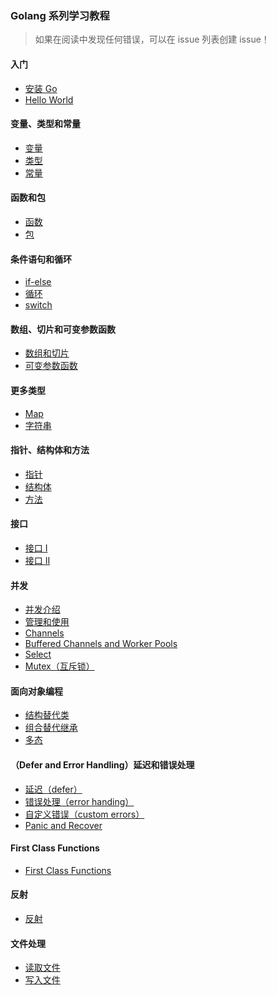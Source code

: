 
### Golang 系列学习教程

> 如果在阅读中发现任何错误，可以在 issue 列表创建 issue！

#### 入门
* [安装 Go](https://github.com/LeaningGo/go-learn/blob/master/go-install.md)
* [Hello World](https://github.com/LeaningGo/go-learn/blob/master/go-helloworld.md)

#### 变量、类型和常量
* [变量](https://github.com/LeaningGo/go-learn/blob/master/go-variables.md)
* [类型](https://github.com/LeaningGo/go-learn/blob/master/go-types.md)
* [常量](https://github.com/LeaningGo/go-learn/blob/master/go-constants.md)

#### 函数和包
* [函数](https://github.com/LeaningGo/go-learn/blob/master/go-functions.md)
* [包](https://github.com/LeaningGo/go-learn/blob/master/go-packages.md)

#### 条件语句和循环
* [if-else](https://github.com/LeaningGo/go-learn/blob/master/go-if-else.md)
* [循环](https://github.com/LeaningGo/go-learn/blob/master/go-loops.md)
* [switch](https://github.com/LeaningGo/go-learn/blob/master/go-switch.md)

#### 数组、切片和可变参数函数
* [数组和切片](https://github.com/LeaningGo/go-learn/blob/master/go-switch.md)
* [可变参数函数](https://github.com/LeaningGo/go-learn/blob/master/go-variadic-functions.md)

#### 更多类型
* [Map](https://github.com/LeaningGo/go-learn/blob/master/go-map.md)
* [字符串](https://github.com/LeaningGo/go-learn/blob/master/go-strings.md) 

#### 指针、结构体和方法
* [指针](https://github.com/LeaningGo/go-learn/blob/master/go-pointers.md)
* [结构体](https://github.com/LeaningGo/go-learn/blob/master/go-structures.md)
* [方法](https://github.com/LeaningGo/go-learn/blob/master/go-methods.md)

#### 接口
* [接口 I]()
* [接口 II]()

#### 并发
* [并发介绍]()
* [管理和使用]()
* [Channels]()
* [Buffered Channels and Worker Pools]()
* [Select]()
* [Mutex（互斥锁）]()

#### 面向对象编程
* [结构替代类]()
* [组合替代继承]()
* [多态]()

#### （Defer and Error Handling）延迟和错误处理
* [延迟（defer）]()
* [错误处理（error handing）]()
* [自定义错误（custom errors）]()
* [Panic and Recover]()

#### First Class Functions
* [First Class Functions]()

#### 反射
* [反射]()

#### 文件处理
* [读取文件]()
* [写入文件]()
